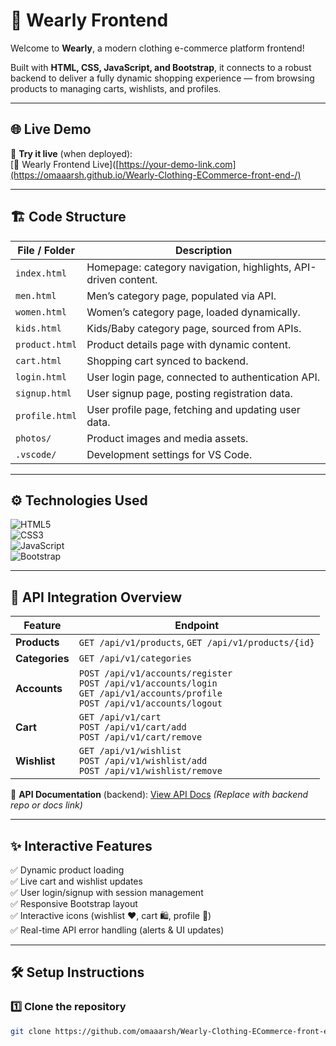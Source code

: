 # 👗 Wearly Frontend

Welcome to **Wearly**, a modern clothing e-commerce platform frontend!

Built with **HTML, CSS, JavaScript, and Bootstrap**, it connects to a robust backend to deliver a fully dynamic shopping experience — from browsing products to managing carts, wishlists, and profiles.

---

## 🌐 Live Demo

🚀 **Try it live** (when deployed):  
[🔗 Wearly Frontend Live]([https://your-demo-link.com](https://omaaarsh.github.io/Wearly-Clothing-ECommerce-front-end-/)

---

## 🏗 Code Structure

| File / Folder     | Description                                                            |
|--------------------|------------------------------------------------------------------------|
| `index.html`      | Homepage: category navigation, highlights, API-driven content.         |
| `men.html`        | Men’s category page, populated via API.                               |
| `women.html`      | Women’s category page, loaded dynamically.                           |
| `kids.html`       | Kids/Baby category page, sourced from APIs.                          |
| `product.html`    | Product details page with dynamic content.                           |
| `cart.html`       | Shopping cart synced to backend.                                     |
| `login.html`      | User login page, connected to authentication API.                    |
| `signup.html`     | User signup page, posting registration data.                         |
| `profile.html`    | User profile page, fetching and updating user data.                  |
| `photos/`        | Product images and media assets.                                     |
| `.vscode/`       | Development settings for VS Code.                                    |

---

## ⚙ Technologies Used

![HTML5](https://img.shields.io/badge/HTML5-orange?logo=html5)  
![CSS3](https://img.shields.io/badge/CSS3-blue?logo=css3)  
![JavaScript](https://img.shields.io/badge/JavaScript-yellow?logo=javascript)  
![Bootstrap](https://img.shields.io/badge/Bootstrap-purple?logo=bootstrap)

---

## 🔌 API Integration Overview

| Feature        | Endpoint                                           |
|---------------|-----------------------------------------------------|
| **Products**  | `GET /api/v1/products`, `GET /api/v1/products/{id}` |
| **Categories**| `GET /api/v1/categories`                            |
| **Accounts**  | `POST /api/v1/accounts/register` <br> `POST /api/v1/accounts/login` <br> `GET /api/v1/accounts/profile` <br> `POST /api/v1/accounts/logout` |
| **Cart**      | `GET /api/v1/cart` <br> `POST /api/v1/cart/add` <br> `POST /api/v1/cart/remove` |
| **Wishlist**  | `GET /api/v1/wishlist` <br> `POST /api/v1/wishlist/add` <br> `POST /api/v1/wishlist/remove` |

📖 **API Documentation** (backend): [View API Docs](https://github.com/omaaarsh/Wearly-Backend-Repo-Link) *(Replace with backend repo or docs link)*

---

## ✨ Interactive Features

✅ Dynamic product loading  
✅ Live cart and wishlist updates  
✅ User login/signup with session management  
✅ Responsive Bootstrap layout  
✅ Interactive icons (wishlist ❤️, cart 🛍, profile 👤)  
✅ Real-time API error handling (alerts & UI updates)

---

## 🛠 Setup Instructions

### 1️⃣ Clone the repository
```bash
git clone https://github.com/omaaarsh/Wearly-Clothing-ECommerce-front-end-.git
